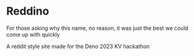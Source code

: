 # Reddino
For those asking why this name, no reason, it was just the best we could come up with quickly

A reddit style site made for the Deno 2023 KV hackathon
